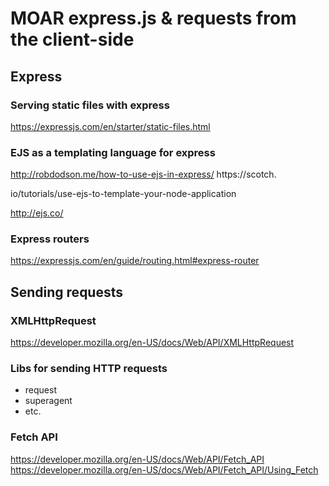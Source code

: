 # MOAR express.js & requests from the client-side

## Express

### Serving static files with express

https://expressjs.com/en/starter/static-files.html


### EJS as a templating language for express

http://robdodson.me/how-to-use-ejs-in-express/
https://scotch.

io/tutorials/use-ejs-to-template-your-node-application

http://ejs.co/

### Express routers

https://expressjs.com/en/guide/routing.html#express-router

## Sending requests

### XMLHttpRequest

https://developer.mozilla.org/en-US/docs/Web/API/XMLHttpRequest

### Libs for sending HTTP requests

 - request
 - superagent
 - etc.

### Fetch API

https://developer.mozilla.org/en-US/docs/Web/API/Fetch_API
https://developer.mozilla.org/en-US/docs/Web/API/Fetch_API/Using_Fetch